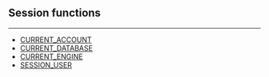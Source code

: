 ## [](#session-functions)Session functions

* * *

- [CURRENT\_ACCOUNT](/sql_reference/functions-reference/session/current-account.html)
- [CURRENT\_DATABASE](/sql_reference/functions-reference/session/current-database.html)
- [CURRENT\_ENGINE](/sql_reference/functions-reference/session/current-engine.html)
- [SESSION\_USER](/sql_reference/functions-reference/session/session-user.html)